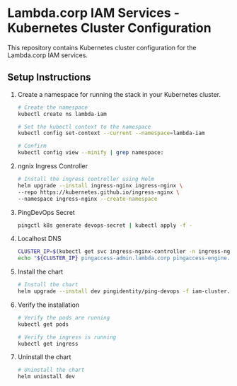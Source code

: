 # Lambda.corp IAM Services - Kubernetes Cluster Configuration

This repository contains Kubernetes cluster configuration for the Lambda.corp IAM services.

## Setup Instructions

1. Create a namespace for running the stack in your Kubernetes cluster.

    ```bash
    # Create the namespace
    kubectl create ns lambda-iam

    # Set the kubectl context to the namespace
    kubectl config set-context --current --namespace=lambda-iam

    # Confirm
    kubectl config view --minify | grep namespace:
    ```

2. ngnix Ingress Controller

    ```bash
    # Install the ingress controller using Helm
    helm upgrade --install ingress-nginx ingress-nginx \
    --repo https://kubernetes.github.io/ingress-nginx \
    --namespace ingress-nginx --create-namespace
    ```

3. PingDevOps Secret

   ```bash
   pingctl k8s generate devops-secret | kubectl apply -f -
    ```

4. Localhost DNS

    ```bash
    CLUSTER_IP=$(kubectl get svc ingress-nginx-controller -n ingress-nginx -o jsonpath='{.status.loadBalancer.ingress[0].ip}')
    echo "${CLUSTER_IP} pingaccess-admin.lambda.corp pingaccess-engine.lambda.corp pingauthorize.lambda.corp pingauthorizepap.lambda.corp pingdataconsole.lambda.corp pingdelegator.lambda.corp support.lambda.corp pingdirectory.lambda.corp directory.lambda.corp pingfederate-admin.lambda.corp pingfederate-engine.lambda.corp sso.lambda.corp auth.lambda.corp pingcentral.lambda.corp" | sudo tee -a /etc/hosts > /dev/null
    ```

5. Install the chart

    ```bash
    # Install the chart
    helm upgrade --install dev pingidentity/ping-devops -f iam-cluster.yaml -f ingress.yaml
    ```

6. Verify the installation

    ```bash
    # Verify the pods are running
    kubectl get pods

    # Verify the ingress is running
    kubectl get ingress
    ```

7. Uninstall the chart

    ```bash
    # Uninstall the chart
    helm uninstall dev
    ```
